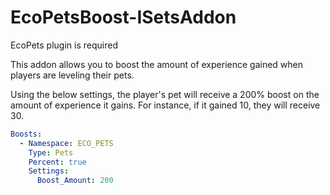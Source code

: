 # EcoPetsBoost-ISetsAddon
EcoPets plugin is required

This addon allows you to boost the amount of experience gained when players are leveling their pets.

Using the below settings, the player's pet will receive a 200% boost on the amount of experience it gains. For instance, if it gained 10, they will receive 30.

```yaml
Boosts:
  - Namespace: ECO_PETS
    Type: Pets
    Percent: true
    Settings:
      Boost_Amount: 200
```
